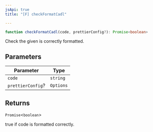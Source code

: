 ```yaml
---
jsApi: true
title: "[F] checkFormatCadl"

---
```

```ts
function checkFormatCadl(code, prettierConfig?): Promise<boolean>
```

Check the given is correctly formatted.

## Parameters

| Parameter | Type |
| ------ | ------ |
| `code` | `string` |
| `prettierConfig`? | `Options` |

## Returns

`Promise`<`boolean`\>

true if code is formatted correctly.
